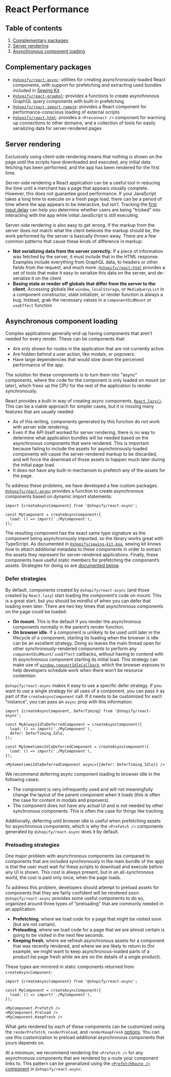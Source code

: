 # React Performance

## Table of contents

1. [Complementary packages](#complementary-packages)
1. [Server rendering](#server-rendering)
1. [Asynchronous component loading](#asynchronous-component-loading)

## Complementary packages

* [`@shopify/react-async`](https://github.com/Shopify/quilt/tree/master/packages/react-async): utilities for creating asynchronously-loaded React components, with support for prefetching and extracting used bundles included in [Sewing Kit](https://github.com/Shopify/sewing-kit)
* [`@shopify/react-graphql`](https://github.com/Shopify/quilt/tree/master/packages/react-graphql): provides a functions to create asynchronous GraphQL query components with built-in prefetching
* [`@shopify/react-import-remote`](https://github.com/Shopify/quilt/tree/master/packages/react-import-remote): provides a React component for performance-conscious loading of external scripts
* [`@shopify/react-html`](https://github.com/Shopify/quilt/tree/master/packages/react-html): provides a `<Preconnect />` component for warming up connections to other domains, and a collection of tools for easily serializing data for server-rendered pages

## Server rendering

Exclusively using client-side rendering means that nothing is shown on the page until the scripts have downloaded and executed, any initial data fetching has been performed, and the app has been rendered for the first time.

Server-side rendering a React application can be a useful tool in reducing the time until a merchant has a page that appears visually complete. However, this does not guarantee good performance. If your JavaScript takes a long time to execute on a fresh page load, there can be a period of time where the app appears to be interactive, but isn’t. Tracking the [first input delay](https://developers.google.com/web/updates/2018/05/first-input-delay) can help you determine whether users are being "tricked" into interacting with the app while initial JavaScript is still executing.

Server-side rendering is also easy to get wrong. If the markup from the server does not match what the client believes the markup should be, the work performed by the server is basically thrown away. There are a few common patterns that cause these kinds of difference in markup:

* **Not serializing data from the server correctly.** If a piece of information was fetched by the server, it must include that in the HTML response. Examples include everything from GraphQL data, to headers or other fields from the request, and much more. [`@shopify/react-html`](https://github.com/Shopify/quilt/tree/master/packages/react-html) provides a set of tools that make it easy to serialize this data on the server, and de-serialize it on the client
* **Basing state or render off globals that differ from the server to the client**. Accessing globals like `window`, `localStorage`, or `MediaQueryList` in a component constructor, state initializer, or render function is always a bug. Instead, grab the necessary values in a `componentDidMount` or `useEffect` function

## Asynchronous component loading

Complex applications generally end up having components that aren’t needed for every render. These can be components that:

* Are only shown for routes in the application that are not currently active.
* Are hidden behind a user action, like modals, or popovers.
* Have large dependencies that would slow down the perceived performance of the app.

The solution for these components is to turn them into "async" components, where the code for the component is only loaded on mount (or later), which frees up the CPU for the rest of the application to render synchronously.

React provides a built-in way of creating async components, [`React.lazy()`](https://reactjs.org/docs/code-splitting.html#reactlazy). This can be a viable approach for simpler cases, but it is missing many features that are usually needed:

* As of this writing, components generated by this function do not work with server side rendering.
* Even if the API itself worked for server rendering, there is no way to determine what application bundles will be needed based on the asynchronous components that were rendered. This is important because failing to include the assets for asynchronously-loaded components will cause the server-rendered markup to be discarded, and will force the download of those assets to happen much later during the initial page load.
* It does not have any built-in mechanism to prefetch any of the assets for the page.

To address these problems, we have developed a few custom packages. [`@shopify/react-async`](https://github.com/Shopify/quilt/tree/master/packages/react-async) provides a function to create asynchronous components based on dynamic import statements:

```tsx
import {createAsyncComponent} from '@shopify/react-async';

const MyComponent = createAsyncComponent({
  load: () => import('./MyComponent'),
});
```

The resulting component has the exact same type signature as the component being asynchronously imported, so the library works great with TypeScript. As documented in [`@shopify/sewing-kit-koa`](https://github.com/Shopify/quilt/tree/master/packages/sewing-kit-koa#usage), sewing kit knows how to attach additional metadata to these components in order to extract the assets they represent for server-rendered applications. Finally, these components have useful static members for prefetching the component’s assets. Strategies for doing so are [documented below](#preloading-strategies).

### Defer strategies

By default, components created by `@shopify/react-async` (and those created by `React.lazy`) start loading the component’s code on mount. This is a great start, but you should be mindful of when you can defer that loading even later. There are two key times that asynchronous components on the page could be loaded:

* **On mount**. This is the default if you render the asynchronous components normally in the parent’s render function.
* **On browser idle**. If a component is unlikely to be used until later in the lifecycle of a component, starting its loading when the browser is idle can be an excellent strategy. Doing so leaves the main thread open for other synchronously-rendered components to perform any `componentDidMount`/ `useEffect` callbacks, without having to contend with th asynchronous component starting its initial load. This strategy can make use of [`window.requestIdleCallback`](https://developer.mozilla.org/en-US/docs/Web/API/Window/requestIdleCallback), which the browser exposes to help developers schedule work when there won’t be resource contention.

`@shopify/react-async` makes it easy to use a specific defer strategy. If you want to use a single strategy for all uses of a component, you can pass it as part of the `createAsyncComponent` call. If it needs to be customized for each "instance", you can pass an `async` prop with this information:

```tsx
import {createAsyncComponent, DeferTiming} from '@shopify/react-async';

const MyAlwaysIdleDeferredComponent = createAsyncComponent({
  load: () => import('./MyComponent'),
  defer: DeferTiming.Idle,
});

const MySometimesIdleDeferredComponent = createAsyncComponent({
  load: () => import('./MyComponent'),
});

<MySometimesIdleDeferredComponent async={{defer: DeferTiming.Idle}} />
```

We recommend deferring async component loading to browser idle in the following cases:

* The component is very infrequently used and will not meaningfully change the layout of the parent component when it loads (this is often the case for content in modals and popovers).
* The component does not have any actual UI and is not needed by other synchronous components. This is often the case for things like tracking.

Additionally, deferring until browser idle is useful when prefetching assets for asynchronous components, which is why the `<Prefetch />` components generated by `@shopify/react-async` does it by default.

### Preloading strategies

One major problem with asynchronous components (as compared to components that are included synchronously in the main bundle of the app) is that the user must wait for these scripts to download and execute before any UI is shown. This cost is always present, but in an all-synchronous world, the cost is paid only once, when the page loads.

To address this problem, developers should attempt to preload assets for components that they are fairly confident will be rendered soon. `@shopify/react-async` provides some useful components to do so, organized around three types of "preloading" that are commonly needed in an application:

* **Prefetching**, where we load code for a page that might be visited soon (but are not certain).
* **Preloading**, where we load code for a page that we are almost certain is going to be visited in the next few seconds.
* **Keeping fresh**, where we refresh asynchronous assets for a component that was recently rendered, and where we are likely to return to (for example, we might want to keep asynchronous-loaded parts of a product list page fresh while we are on the details of a single product).

These types are mirrored in static components returned from `createAsyncComponent`:

```tsx
import {createAsyncComponent} from '@shopify/react-async';

const MyComponent = createAsyncComponent({
  load: () => import('./MyComponent'),
});

<MyComponent.Prefetch />
<MyComponent.Preload />
<MyComponent.KeepFresh />
```

What gets rendered by each of these components can be customized using the `renderPrefetch`, `renderPreload`, and `renderKeepFresh` [options](https://github.com/Shopify/quilt/tree/master/packages/react-async#createasynccomponent). You can use this customization to preload additional asynchronous components that yours depends on.

At a minimum, we recommend rendering the `<Prefetch />` for any asynchronous components that are rendered by a route your component links to. This pattern can be generalized using the [`<PrefetchRoute />` component](https://github.com/Shopify/quilt/tree/master/packages/react-async#prefetchroute-and-prefetcher) in `@shopify/react-async`.
